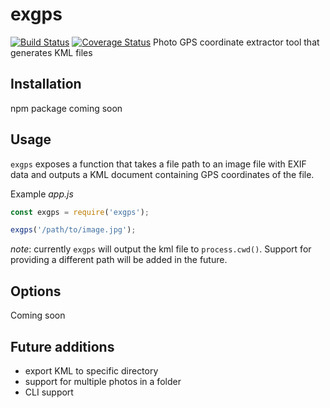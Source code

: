 # exgps

[![Build Status](https://travis-ci.org/dbreslin424/exgps.svg?branch=master)](https://travis-ci.org/dbreslin424/exgps) [![Coverage Status](https://coveralls.io/repos/github/dbreslin424/exgps/badge.svg?branch=master)](https://coveralls.io/github/dbreslin424/exgps?branch=master)
Photo GPS coordinate extractor tool that generates KML files

## Installation

npm package coming soon

## Usage

`exgps` exposes a function that takes a file path to an image file with EXIF data and outputs a KML document containing GPS coordinates of the file.

Example _app.js_

```javascript
const exgps = require('exgps');

exgps('/path/to/image.jpg');
```

_note_: currently `exgps` will output the kml file to `process.cwd()`. Support for providing a different path will be added in the future.

## Options

Coming soon

## Future additions

- export KML to specific directory
- support for multiple photos in a folder
- CLI support
